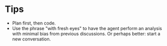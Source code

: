 # Tips

- Plan first, then code.
- Use the phrase "with fresh eyes" to have the agent perform an analysis with minimal bias from previous discussions.
  Or perhaps better: start a new conversation.
